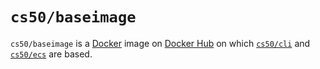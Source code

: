 # `cs50/baseimage`

`cs50/baseimage` is a [Docker](../docker) image on [Docker Hub](https://hub.docker.com/r/cs50/baseimage/) on which [`cs50/cli`](cli) and [`cs50/ecs`](ecs) are based. 
